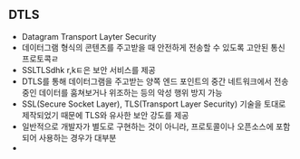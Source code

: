 ## DTLS

- Datagram Transport Layter Security
- 데이터그램 형식의 콘텐츠를 주고받을 때 안전하게 전송할 수 있도록 고안된 통신 프로토콕ㄹ
- SSLTLSdhk r,kㅌ은 보안 서비스를 제공
- DTLS를 통해 데이터그램을 주고받는 양쪽 엔드 포인트의 중간 네트워크에서 전송중인 데이터를 훔쳐보거나 위조하는 등의 악성 행위 방지 가능
- SSL(Secure Socket Layer), TLS(Transport Layer Security) 기술을 토대로 제작되었기 때문에 TLS와 유사한 보안 강도를 제공
- 일반적으로 개발자가 별도로 구현하는 것이 아니라, 프로토콜이나 오픈소스에 포함되어 사용하는 경우가 대부분
- 

